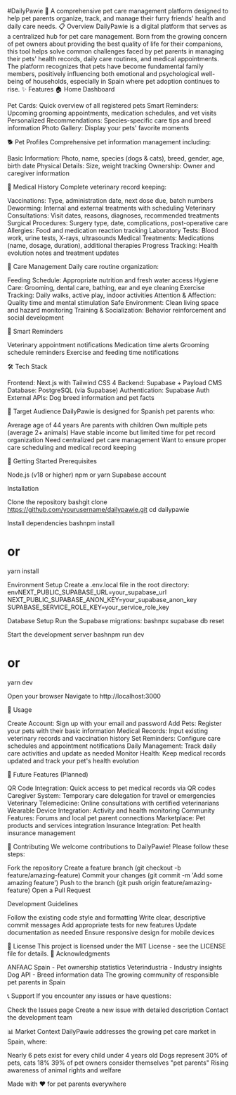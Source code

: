 #DailyPawie 🐾
A comprehensive pet care management platform designed to help pet parents organize, track, and manage their furry friends' health and daily care needs.
📋 Overview
DailyPawie is a digital platform that serves as a centralized hub for pet care management. Born from the growing concern of pet owners about providing the best quality of life for their companions, this tool helps solve common challenges faced by pet parents in managing their pets' health records, daily care routines, and medical appointments.
The platform recognizes that pets have become fundamental family members, positively influencing both emotional and psychological well-being of households, especially in Spain where pet adoption continues to rise.
✨ Features
🏠 Home Dashboard

Pet Cards: Quick overview of all registered pets
Smart Reminders: Upcoming grooming appointments, medication schedules, and vet visits
Personalized Recommendations: Species-specific care tips and breed information
Photo Gallery: Display your pets' favorite moments

🐕 Pet Profiles
Comprehensive pet information management including:

Basic Information: Photo, name, species (dogs & cats), breed, gender, age, birth date
Physical Details: Size, weight tracking
Ownership: Owner and caregiver information

🏥 Medical History
Complete veterinary record keeping:

Vaccinations: Type, administration date, next dose due, batch numbers
Deworming: Internal and external treatments with scheduling
Veterinary Consultations: Visit dates, reasons, diagnoses, recommended treatments
Surgical Procedures: Surgery type, date, complications, post-operative care
Allergies: Food and medication reaction tracking
Laboratory Tests: Blood work, urine tests, X-rays, ultrasounds
Medical Treatments: Medications (name, dosage, duration), additional therapies
Progress Tracking: Health evolution notes and treatment updates

📅 Care Management
Daily care routine organization:

Feeding Schedule: Appropriate nutrition and fresh water access
Hygiene Care: Grooming, dental care, bathing, ear and eye cleaning
Exercise Tracking: Daily walks, active play, indoor activities
Attention & Affection: Quality time and mental stimulation
Safe Environment: Clean living space and hazard monitoring
Training & Socialization: Behavior reinforcement and social development

🔔 Smart Reminders

Veterinary appointment notifications
Medication time alerts
Grooming schedule reminders
Exercise and feeding time notifications

🛠️ Tech Stack

Frontend: Next.js with Tailwind CSS 4
Backend: Supabase + Payload CMS
Database: PostgreSQL (via Supabase)
Authentication: Supabase Auth
External APIs: Dog breed information and pet facts

🎯 Target Audience
DailyPawie is designed for Spanish pet parents who:

Average age of 44 years
Are parents with children
Own multiple pets (average 2+ animals)
Have stable income but limited time for pet record organization
Need centralized pet care management
Want to ensure proper care scheduling and medical record keeping

🚀 Getting Started
Prerequisites

Node.js (v18 or higher)
npm or yarn
Supabase account

Installation

Clone the repository
bashgit clone https://github.com/yourusername/dailypawie.git
cd dailypawie

Install dependencies
bashnpm install
# or
yarn install

Environment Setup
Create a .env.local file in the root directory:
envNEXT_PUBLIC_SUPABASE_URL=your_supabase_url
NEXT_PUBLIC_SUPABASE_ANON_KEY=your_supabase_anon_key
SUPABASE_SERVICE_ROLE_KEY=your_service_role_key

Database Setup
Run the Supabase migrations:
bashnpx supabase db reset

Start the development server
bashnpm run dev
# or
yarn dev

Open your browser
Navigate to http://localhost:3000

📱 Usage

Create Account: Sign up with your email and password
Add Pets: Register your pets with their basic information
Medical Records: Input existing veterinary records and vaccination history
Set Reminders: Configure care schedules and appointment notifications
Daily Management: Track daily care activities and update as needed
Monitor Health: Keep medical records updated and track your pet's health evolution

🔮 Future Features (Planned)

QR Code Integration: Quick access to pet medical records via QR codes
Caregiver System: Temporary care delegation for travel or emergencies
Veterinary Telemedicine: Online consultations with certified veterinarians
Wearable Device Integration: Activity and health monitoring
Community Features: Forums and local pet parent connections
Marketplace: Pet products and services integration
Insurance Integration: Pet health insurance management

🤝 Contributing
We welcome contributions to DailyPawie! Please follow these steps:

Fork the repository
Create a feature branch (git checkout -b feature/amazing-feature)
Commit your changes (git commit -m 'Add some amazing feature')
Push to the branch (git push origin feature/amazing-feature)
Open a Pull Request

Development Guidelines

Follow the existing code style and formatting
Write clear, descriptive commit messages
Add appropriate tests for new features
Update documentation as needed
Ensure responsive design for mobile devices

📄 License
This project is licensed under the MIT License - see the LICENSE file for details.
🙏 Acknowledgments

ANFAAC Spain - Pet ownership statistics
Veterindustria - Industry insights
Dog API - Breed information data
The growing community of responsible pet parents in Spain

📞 Support
If you encounter any issues or have questions:

Check the Issues page
Create a new issue with detailed description
Contact the development team

📊 Market Context
DailyPawie addresses the growing pet care market in Spain, where:

Nearly 6 pets exist for every child under 4 years old
Dogs represent 30% of pets, cats 18%
39% of pet owners consider themselves "pet parents"
Rising awareness of animal rights and welfare


Made with ❤️ for pet parents everywhere
